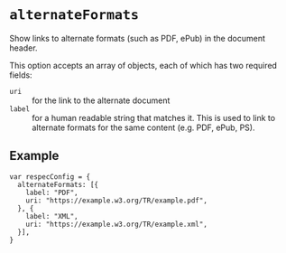 # `alternateFormats`

Show links to alternate formats (such as PDF, ePub) in the document header.

This option accepts an array of objects, each of which has two required fields:

<dl>
  <dt><code>uri</code></dt>
  <dd>for the link to the alternate document</dd>
  <dt><code>label</code></dt>
  <dd>for a human readable string that matches it. This is used to link to alternate formats for the same content (e.g. PDF, ePub, PS).</dd>
</dl>

## Example

```JS
var respecConfig = {
  alternateFormats: [{
    label: "PDF",
    uri: "https://example.w3.org/TR/example.pdf",
  }, {
    label: "XML",
    uri: "https://example.w3.org/TR/example.xml",
  }],
}
```
